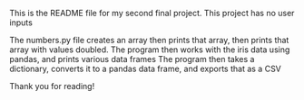 This is the README file for my second final project.
This project has no user inputs

The numbers.py file creates an array then prints that array, then prints that array with values doubled.
The program then works with the iris data using pandas, and prints various data frames
The program then takes a dictionary, converts it to a pandas data frame, and exports that as a CSV

Thank you for reading!